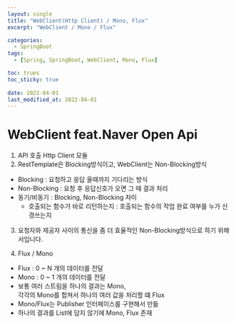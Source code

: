 ```yaml
---
layout: single
title: "WebClient(Http Client) / Mono, Flux"
excerpt: "WebClient / Mono / Flux"

categories:
  - SpringBoot
tags:
  - [Spring, SpringBoot, WebClient, Mono, Flux]

toc: trues
toc_sticky: true
 
date: 2022-04-01
last_modified_at: 2022-04-01
---
```


# WebClient feat.Naver Open Api
1. API 호출 Http Client 모듈
2. RestTemplate은 Blocking방식이고, WebClient는 Non-Blocking방식
 - Blocking : 요청하고 응답 올때까지 기다리는 방식
 - Non-Blocking : 요청 후 응답신호가 오면 그 때 결과 처리
 - 동기/비동기 : Blocking, Non-Blocking 차이
   - 호출되는 함수가 바로 리턴하는지 : 호출되는 함수의 작업 완료 여부를 누가 신경쓰는지
3. 요청자와 제공자 사이의 통신을 좀 더 효율적인 Non-Blocking방식으로 하기 위해서입니다.

4. Flux / Mono
 - Flux : 0 ~ N 개의 데이터를 전달
 - Mono : 0 ~ 1 개의 데이터를 전달
 - 보통 여러 스트림을 하나의 결과는 Mono,   
   각각의 Mono를 합쳐서 하나의 여러 값을 처리할 떄 Flux
 - Mono/Flux는 Publisher 인터페이스를 구현해서 만듦
 - 하나의 결과를 List에 담지 않기에 Mono, Flux 존재
